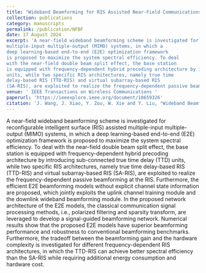 ```yaml
---
title: "Wideband Beamforming for RIS Assisted Near-Field Communications"
collection: publications
category: manuscripts
permalink: /publication/NFBF
date: 17 August 2024
excerpt: 'A near-field wideband beamforming scheme is investigated for reconfigurable intelligent surface (RIS) assisted
multiple-input multiple-output (MIMO) systems, in which a
deep learning-based end-to-end (E2E) optimization framework
is proposed to maximize the system spectral efficiency. To deal
with the near-field double beam split effect, the base station
is equipped with frequency-dependent hybrid precoding architecture by introducing sub-connected true time delay (TTD)
units, while two specific RIS architectures, namely true time
delay-based RIS (TTD-RIS) and virtual subarray-based RIS
(SA-RIS), are exploited to realize the frequency-dependent passive beamforming at the RIS. [[Code]](https://github.com/WiCi-Lab/NFWB_RIS)'
venue: ' IEEE Transactions on Wireless Communications '
paperurl: 'https://ieeexplore.ieee.org/document/10659326'
citation: 'J. Wang, J. Xiao, Y. Zou, W. Xie and Y. Liu, "Wideband Beamforming for RIS Assisted Near-Field Communications," in IEEE Transactions on Wireless Communications, 2024, accept to appear.'
---
```


A near-field wideband beamforming scheme is investigated for reconfigurable intelligent surface (RIS) assisted
multiple-input multiple-output (MIMO) systems, in which a
deep learning-based end-to-end (E2E) optimization framework
is proposed to maximize the system spectral efficiency. To deal
with the near-field double beam split effect, the base station
is equipped with frequency-dependent hybrid precoding architecture by introducing sub-connected true time delay (TTD)
units, while two specific RIS architectures, namely true time
delay-based RIS (TTD-RIS) and virtual subarray-based RIS
(SA-RIS), are exploited to realize the frequency-dependent passive beamforming at the RIS. Furthermore, the efficient E2E
beamforming models without explicit channel state information
are proposed, which jointly exploits the uplink channel training
module and the downlink wideband beamforming module. In the
proposed network architecture of the E2E models, the classical
communication signal processing methods, i.e., polarized filtering
and sparsity transform, are leveraged to develop a signal-guided
beamforming network. Numerical results show that the proposed
E2E models have superior beamforming performance and robustness to conventional beamforming benchmarks. Furthermore,
the tradeoff between the beamforming gain and the hardware
complexity is investigated for different frequency-dependent RIS
architectures, in which the TTD-RIS can achieve better spectral
efficiency than the SA-RIS while requiring additional energy
consumption and hardware cost.
